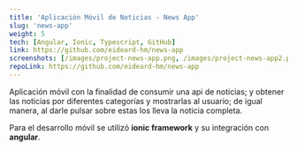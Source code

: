 ```yaml
---
title: 'Aplicación Móvil de Noticias - News App'
slug: 'news-app'
weight: 5
tech: [Angular, Ionic, Typescript, GitHub]
link: https://github.com/eideard-hm/news-app
screenshots: [/images/project-news-app.png, /images/project-news-app2.png]
repoLink: https://github.com/eideard-hm/news-app
---
```


Aplicación móvil con la finalidad de consumir una api de noticias; y obtener las noticias por diferentes categorías y mostrarlas al usuario; de igual manera, al darle pulsar sobre estas los lleva la noticia completa.

Para el desarrollo móvil se utilizó **ionic framework** y su integración con **angular**.

